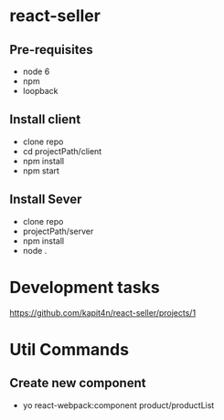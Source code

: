 # react-seller
## Pre-requisites
* node 6
* npm
* loopback

## Install client
* clone repo
* cd projectPath/client
* npm install
* npm start

## Install Sever
* clone repo
* projectPath/server
* npm install
* node .

# Development tasks
https://github.com/kapit4n/react-seller/projects/1

# Util Commands
## Create new component
* yo react-webpack:component product/productList
